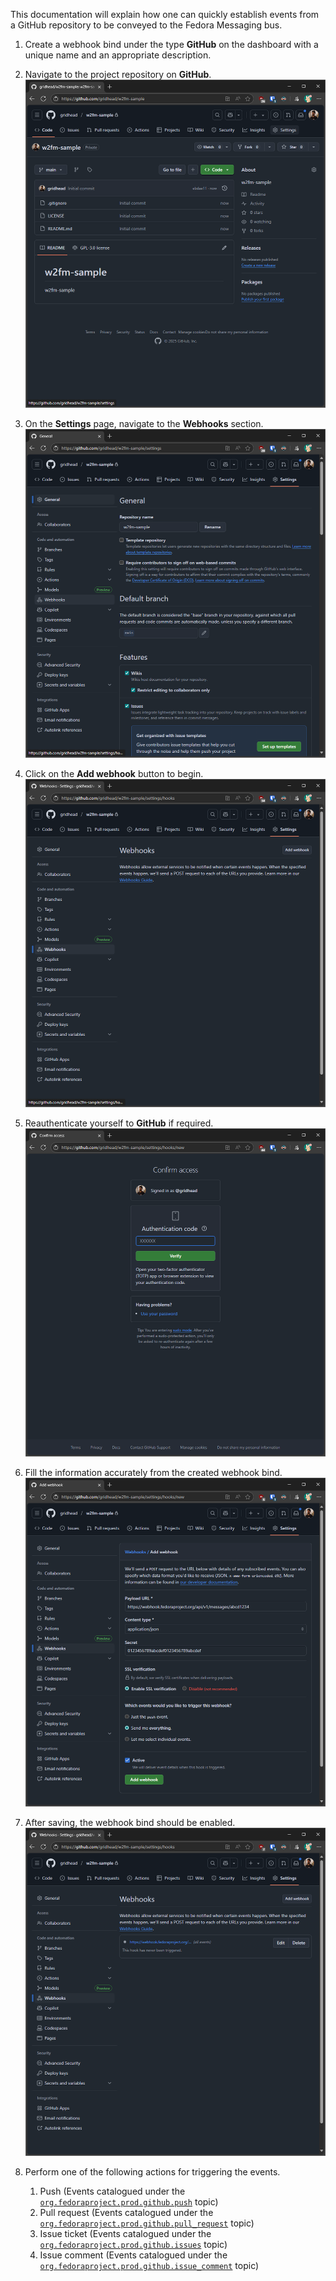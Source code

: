 This documentation will explain how one can quickly establish events from a
GitHub repository to be conveyed to the Fedora Messaging bus.

1. Create a webhook bind under the type **GitHub** on the dashboard with
   a unique name and an appropriate description.

2. Navigate to the project repository on **GitHub**.  
   ![](../../../public/imgs/gthb/1.png)

3. On the **Settings** page, navigate to the **Webhooks** section.  
   ![](../../../public/imgs/gthb/2.png)

4. Click on the **Add webhook** button to begin.  
   ![](../../../public/imgs/gthb/3.png)

5. Reauthenticate yourself to **GitHub** if required.  
   ![](../../../public/imgs/gthb/4.png)

6. Fill the information accurately from the created webhook bind.  
   ![](../../../public/imgs/gthb/5.png)

7. After saving, the webhook bind should be enabled.  
   ![](../../../public/imgs/gthb/6.png)

8. Perform one of the following actions for triggering the events.
   1. Push (Events catalogued under the [`org.fedoraproject.prod.github.push`](https://apps.fedoraproject.org/datagrepper/v2/search?topic=org.fedoraproject.prod.github.push) topic)
   2. Pull request (Events catalogued under the [`org.fedoraproject.prod.github.pull_request`](https://apps.fedoraproject.org/datagrepper/v2/search?topic=org.fedoraproject.prod.github.pull_request) topic)
   3. Issue ticket (Events catalogued under the [`org.fedoraproject.prod.github.issues`](https://apps.fedoraproject.org/datagrepper/v2/search?topic=org.fedoraproject.prod.github.issues) topic)
   4. Issue comment (Events catalogued under the [`org.fedoraproject.prod.github.issue_comment`](https://apps.fedoraproject.org/datagrepper/v2/search?topic=org.fedoraproject.prod.github.issue_comment) topic)
